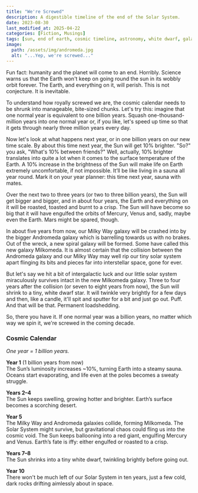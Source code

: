 ```yaml
---
title: "We're Screwed"
description: A digestible timeline of the end of the Solar System.
date: 2023-08-30
last_modified_at: 2025-04-22
categories: [Fiction, Musings]
tags: [sun, end of earth, cosmic timeline, astronomy, white dwarf, galaxy, billion years]
image:
  path: /assets/img/andromeda.jpg
  alt: "...Yep, we're screwed..."
---
```


Fun fact: humanity and the planet will come to an end. Horribly. Science warns us that the Earth won't keep on going round the sun in its wobbly orbit forever. The Earth, and everything on it, will perish. This is not conjecture. It is inevitable.

To understand how royally screwed we are, the cosmic calendar needs to be shrunk into manageable, bite-sized chunks. Let's try this: imagine that one normal year is equivalent to one billion years. Squash one-thousand-million years into one normal year or, if you like, let's speed up time so that it gets through nearly three million years every day. 

Now let's look at what happens next year, or in one billion years on our new time scale. By about this time next year, the Sun will get 10% brighter. "So?" you ask, "What's 10% between friends?" Well, actually, 10% brighter translates into quite a lot when it comes to the surface temperature of the Earth. A 10% increase in the brightness of the Sun will make life on Earth extremely uncomfortable, if not impossible. It’ll be like living in a sauna all year round. Mark it on your year planner: this time next year, sauna with mates.

Over the next two to three years (or two to three billion years), the Sun will get bigger and bigger, and in about four years, the Earth and everything on it will be roasted, toasted and burnt to a crisp. The Sun will have become so big that it will have engulfed the orbits of Mercury, Venus and, sadly, maybe even the Earth. Mars might be spared, though.

In about five years from now, our Milky Way galaxy will be crashed into by the bigger Andromeda galaxy which is barrelling towards us with no brakes. Out of the wreck, a new spiral galaxy will be formed. Some have called this new galaxy Milkomeda. It is almost certain that the collision between the Andromeda galaxy and our Milky Way may well rip our tiny solar system apart flinging its bits and pieces far into interstellar space, gone for ever.

But let's say we hit a bit of intergalactic luck and our little solar system miraculously survives intact in the new Milkomeda galaxy. Three to four years after the collision (or seven to eight years from now), the Sun will shrink to a tiny, white dwarf star. It will twinkle very brightly for a few days and then, like a candle, it'll spit and sputter for a bit and just go out. Puff. And that will be that. Permanent loadshedding.

So, there you have it. If one normal year was a billion years, no matter which way we spin it, we're screwed in the coming decade.

### Cosmic Calendar
*One year = 1 billion years.*

**Year 1** (1 billion years from now) \
The Sun’s luminosity increases ~10%, turning Earth into a steamy sauna. Oceans start evaporating, and life even at the poles becomes a sweaty struggle. 

**Years 2–4** \
The Sun keeps swelling, growing hotter and brighter. Earth’s surface becomes a scorching desert.

**Year 5** \
The Milky Way and Andromeda galaxies collide, forming Milkomeda. The Solar System might survive, but gravitational chaos could fling us into the cosmic void. The Sun keeps ballooning into a red giant, engulfing Mercury and Venus. Earth’s fate is iffy: either engulfed or roasted to a crisp.

**Years 7–8** \
The Sun shrinks into a tiny white dwarf, twinkling brightly before going out.

**Year 10** \
There won't be much left of our Solar System in ten years, just a few cold, dark rocks drifting aimlessly about in space.
